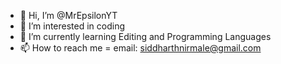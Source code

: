 - 👋 Hi, I’m @MrEpsilonYT
- 👀 I’m interested in coding
- 🌱 I’m currently learning Editing and Programming Languages
- 📫 How to reach me = email: siddharthnirmale@gmail.com 
<!---
MrEpsilonYT/MrEpsilonYT is a ✨ special ✨ repository because its `README.md` (this file) appears on your GitHub profile.
You can click the Preview link to take a look at your changes.
--->
